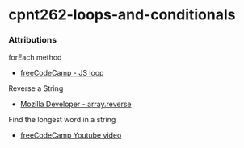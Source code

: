 # cpnt262-loops-and-conditionals

### Attributions  

forEach method
- [freeCodeCamp - JS loop](https://www.freecodecamp.org/news/what-in-the-world-is-a-javascript-loop-for/)

Reverse a String
- [Mozilla Developer - array.reverse](https://developer.mozilla.org/en-US/docs/Web/JavaScript/Reference/Global_Objects/Array/reverse) 

Find the longest word in a string
- [freeCodeCamp Youtube video](https://www.youtube.com/watch?v=DHgrWgIeY0Y)